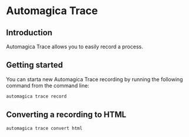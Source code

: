 # Automagica Trace
## Introduction
Automagica Trace allows you to easily record a process.

## Getting started
You can starta new Automagica Trace recording by running the following command from the command line:
```bash
automagica trace record
```

## Converting a recording to HTML
```bash
automagica trace convert html
```